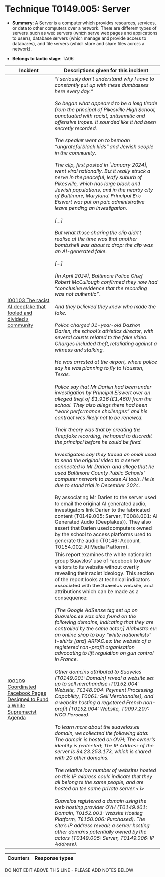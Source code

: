 # Technique T0149.005: Server

* **Summary**: A Server is a computer which provides resources, services, or data to other computers over a network. There are different types of servers, such as web servers (which serve web pages and applications to users), database servers (which manage and provide access to databases), and file servers (which store and share files across a network).

* **Belongs to tactic stage**: TA06


| Incident | Descriptions given for this incident |
| -------- | -------------------- |
| [I00103 The racist AI deepfake that fooled and divided a community](../../generated_pages/incidents/I00103.md) | <i>“I seriously don't understand why I have to constantly put up with these dumbasses here every day.”<br><br>So began what appeared to be a long tirade from the principal of Pikesville High School, punctuated with racist, antisemitic and offensive tropes. It sounded like it had been secretly recorded.<br><br>The speaker went on to bemoan “ungrateful black kids” and Jewish people in the community.<br><br>The clip, first posted in [January 2024], went viral nationally. But it really struck a nerve in the peaceful, leafy suburb of Pikesville, which has large black and Jewish populations, and in the nearby city of Baltimore, Maryland. Principal Eric Eiswert was put on paid administrative leave pending an investigation.<br><br>[...]<br><br>But what those sharing the clip didn’t realise at the time was that another bombshell was about to drop: the clip was an AI-generated fake.<br><br>[...]<br><br>[In April 2024], Baltimore Police Chief Robert McCullough confirmed they now had “conclusive evidence that the recording was not authentic”.<br><br>And they believed they knew who made the fake.<br><br>Police charged 31-year-old Dazhon Darien, the school’s athletics director, with several counts related to the fake video. Charges included theft, retaliating against a witness and stalking.<br><br>He was arrested at the airport, where police say he was planning to fly to Houston, Texas.<br><br>Police say that Mr Darien had been under investigation by Principal Eiswert over an alleged theft of $1,916 (£1,460) from the school. They also allege there had been “work performance challenges” and his contract was likely not to be renewed.<br><br>Their theory was that by creating the deepfake recording, he hoped to discredit the principal before he could be fired.<br><br>Investigators say they traced an email used to send the original video to a server connected to Mr Darien, and allege that he used Baltimore County Public Schools' computer network to access AI tools. He is due to stand trial in December 2024.</i><br><br>By associating Mr Darien to the server used to email the original AI generated audio, investigators link Darien to the fabricated content (T0149.005: Server, T0088.001: AI Generated Audio (Deepfakes)). They also assert that Darien used computers owned by the school to access platforms used to generate the audio (T0146: Account, T0154.002: AI Media Platform). |
| [I00109 Coordinated Facebook Pages Designed to Fund a White Supremacist Agenda](../../generated_pages/incidents/I00109.md) | This report examines the white nationalist group Suavelos’ use of Facebook to draw visitors to its website without overtly revealing their racist ideology. This section of the report looks at technical indicators associated with the Suavelos website, and attributions which can be made as a consequence:<i><br><br>[The Google AdSense tag set up on Suavelos.eu was also found on the following domains, indicating that they are controlled by the same actor;] Alabastro.eu: an online shop to buy “white nationalists” t-shirts [and] ARPAC.eu: the website of a registered non-profit organisation advocating to lift regulation on gun control in France.<br><br>Other domains attributed to Suavelos (T0149.001: Domain) reveal a website set up to sell merchandise (T0152.004: Website, T0148.004: Payment Processing Capability, T0061: Sell Merchandise), and a website hosting a registered French non-profit (T0152.004: Website, T0097.207: NGO Persona).<br><br>To learn more about the suavelos.eu domain, we collected the following data: The domain is hosted on OVH; The owner’s identity is protected; The IP Address of the server is 94.23.253.173, which is shared with 20 other domains. <br><br>The relative low number of websites hosted on this IP address could indicate that they all belong to the same people, and are hosted on the same private server.<.i><br><br>Suavelos registered a domain using the web hosting provider OVH (T0149.001: Domain, T0152.003: Website Hosting Platform, T0150.006: Purchased). The site’s IP address reveals a server hosting other domains potentially owned by the actors (T0149.005: Server, T0149.006: IP Address). |



| Counters | Response types |
| -------- | -------------- |


DO NOT EDIT ABOVE THIS LINE - PLEASE ADD NOTES BELOW